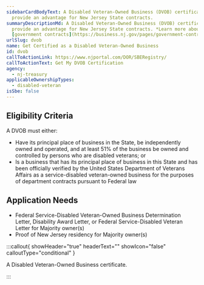 ```yaml
---
sidebarCardBodyText: A Disabled Veteran-Owned Business (DVOB) certification may
  provide an advantage for New Jersey State contracts.
summaryDescriptionMd: A Disabled Veteran-Owned Business (DVOB) certification may
  provide an advantage for New Jersey State contracts. *Learn more about
  [government contracts](https://business.nj.gov/pages/government-contracting).*
urlSlug: dvob
name: Get Certified as a Disabled Veteran-Owned Business
id: dvob
callToActionLink: https://www.njportal.com/DOR/SBERegistry/
callToActionText: Get My DVOB Certification
agency:
  - nj-treasury
applicableOwnershipTypes:
  - disabled-veteran
isSbe: false
---
```


## Eligibility Criteria

A DVOB must either:

- Have its principal place of business in the State, be independently owned and operated, and at least 51% of the business be owned and controlled by persons who are disabled veterans; or
- Is a business that has its principal place of business in this State and has been officially verified by the United States Department of Veterans Affairs as a service-disabled veteran-owned business for the purposes of department contracts pursuant to Federal law

## Application Needs

- Federal Service-Disabled Veteran-Owned Business Determination Letter, Disability Award Letter, or Federal Service-Disabled Veteran Letter for Majority owner(s)
- Proof of New Jersey residency for Majority owner(s)

:::callout{ showHeader="true" headerText="" showIcon="false" calloutType="conditional" }

A Disabled Veteran-Owned Business certificate.

:::
